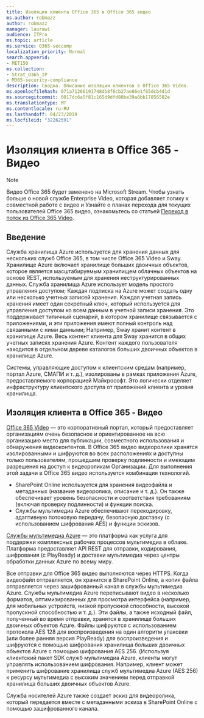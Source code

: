 ```yaml
---
title: Изоляция клиента Office 365 в Office 365 видео
ms.author: robmazz
author: robmazz
manager: laurawi
audience: ITPro
ms.topic: article
ms.service: O365-seccomp
localization_priority: Normal
search.appverid:
- MET150
ms.collection:
- Strat_O365_IP
- M365-security-compliance
description: Сводка. Описание изоляции клиентов в Office 365 Video.
ms.openlocfilehash: 071a71266191748db8f6cb27ae86e1f65dcb4d1d
ms.sourcegitcommit: 0017dc6a5f81c165d9dfd88be39a6bb17856582e
ms.translationtype: MT
ms.contentlocale: ru-RU
ms.lasthandoff: 04/23/2019
ms.locfileid: "32262591"
---
```

# <a name="tenant-isolation-in-office-365-video"></a>Изоляция клиента в Office 365 - Видео

> [!NOTE]
> Видео Office 365 будет заменено на Microsoft Stream. Чтобы узнать больше о новой службе Enterprise Video, которая добавляет логику к совместной работе с видео и Узнайте о планах перехода для текущих пользователей Office 365 видео, ознакомьтесь со статьей [Переход в поток из Office 365 Video](https://docs.microsoft.com/stream/).

## <a name="introduction"></a>Введение
Служба хранилища Azure используется для хранения данных для нескольких служб Office 365, в том числе Office 365 Video и Sway. Хранилище Azure включает хранилище больших двоичных объектов, которое является масштабируемым хранилищем облачных объектов на основе REST, используемым для хранения неструктурированных данных. Служба хранилища Azure использует модель простого управления доступом; Каждая подписка на Azure может создать одну или несколько учетных записей хранения. Каждая учетная запись хранения имеет один секретный ключ, который используется для управления доступом ко всем данным в учетной записи хранения. Это поддерживает типичный сценарий, в котором хранилище связывается с приложениями, и эти приложения имеют полный контроль над связанными с ними данными; Например, Sway хранит контент в хранилище Azure. Весь контент клиента для Sway хранится в общих учетных записях хранения Azure. Контент каждого пользователя находится в отдельном дереве каталогов больших двоичных объектов в хранилище Azure.

Системы, управляющие доступом к клиентским средам (например, портал Azure, СМАПИ и т. д.), изолированы в рамках приложения Azure, предоставляемого корпорацией Майкрософт. Это логически отделяет инфраструктуру клиентского доступа от приложений клиента и уровня хранилища.

## <a name="tenant-isolation-in-office-365-video"></a>Изоляция клиента в Office 365 - Видео
[Office 365 Video](https://support.office.com/article/Meet-Office-365-Video-ca1cc1a9-a615-46e1-b6a3-40dbd99939a6) — это корпоративный портал, который предоставляет организациям очень безопасное и ориентированное на всю организацию место для публикации, совместного использования и обнаружения видеоконтентов. В Office 365 видео видеоролики хранятся изолированными и шифруются во всех расположениях и доступны только пользователям, прошедшим проверку подлинности и имеющим разрешения на доступ к видеороликам Организации. Для выполнения этой задачи в Office 365 видео используется комбинация технологий.
- SharePoint Online используется для хранения видеофайла и метаданных (название видеоролика, описание и т. д.). Он также обеспечивает уровень безопасности и соответствия требованиям (включая проверку подлинности) и функции поиска.
- Службы мультимедиа Azure обеспечивают перекодировку, адаптивную потоковую передачу, безопасную доставку (с использованием шифрования AES) и функции эскизов.

[Службы мультимедиа Azure](https://azure.microsoft.com/services/media-services/) — это платформа как услуга для поддержки комплексных рабочих процессов мультимедиа в облаке. Платформа предоставляет API REST для отправки, кодирования, шифрования (с PlayReady) и доставки мультимедиа через центры обработки данных Azure по всему миру.

Все отправки для Office 365 видео выполняются через HTTPS. Когда видеофайл отправляется, он хранится в SharePoint Online, а копия файла отправляется через зашифрованный канал в службы мультимедиа Azure. Службы мультимедиа Azure переписывают видео в несколько форматов, оптимизированных для просмотра интерфейса (например, для мобильных устройств, низкой пропускной способности, высокой пропускной способностью и т. д.). Эти файлы, а также исходный файл, полученный во время отправки, хранятся в хранилище больших двоичных объектов Azure. Файлы шифруются с использованием протокола AES 128 для воспроизведения на один алгоритм упаковки (или более ранняя версия PlayReady) для воспроизведения и шифруются с помощью шифрования хранилища больших двоичных объектов Azure с помощью шифрования AES 256. (Используя клиентский пакет SDK служб мультимедиа Azure, клиенты могут управлять использованием шифрования. Например, клиент может применить шифрование хранилища служб мультимедиа Azure (AES 256) к ресурсу мультимедиа с высоким значением перед отправкой хранилища больших двоичных объектов Azure.

Служба носителей Azure также создает эскиз для видеоролика, который передается вместе с метаданными эскиза в SharePoint Online с помощью зашифрованного канала.
